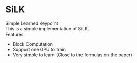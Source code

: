 # SiLK
Simple Learned Keypoint  
This is a simple implementation of SiLK.  
Features:  
- Block Computation
- Support one GPU to train
- Very simple to learn (Close to the formulas on the paper)